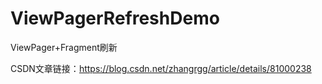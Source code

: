 # ViewPagerRefreshDemo
ViewPager+Fragment刷新


CSDN文章链接：<a>https://blog.csdn.net/zhangrgg/article/details/81000238</a>